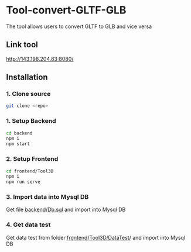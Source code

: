 # Tool-convert-GLTF-GLB
The tool allows users to convert GLTF to GLB and vice versa
## Link tool
http://143.198.204.83:8080/
## Installation
### 1. Clone source
```bash
git clone <repo>
```
### 1. Setup Backend
```bash
cd backend
npm i
npm start
```
### 2. Setup Frontend
```bash
cd frontend/Tool3D
npm i
npm run serve
```
### 3. Import data into Mysql DB
Get file [backend/Db.sql](https://github.com/thanhtbv/Tool-convert-GLTF-GLB/blob/develop/backend/Db.sql) and import into Mysql DB
### 4. Get data test
Get data test from folder [frontend/Tool3D/DataTest/](https://github.com/thanhtbv/Tool-convert-GLTF-GLB/tree/develop/frontend/Tool3D/DataTest) and import into Mysql DB
